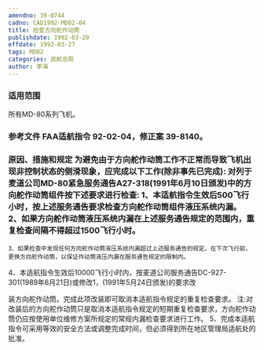 ```yaml
---
amendno: 39-0744
cadno: CAD1992-MD82-04
title: 检查方向舵作动筒
publishdate: 1992-03-20
effdate: 1992-03-27
tags: MD82
categories: 民航总局
author: 李海
---
```


### 适用范围 
所有MD-80系列飞机。

### 参考文件    FAA适航指令 92-02-04，修正案 39-8140。

### 原因、措施和规定 为避免由于方向舵作动筒工作不正常而导致飞机出现非控制状态的侧滑现象，应完成以下工作(除非事先已完成):     对列于麦道公司MD-80紧急服务通告A27-318(1991年6月10日颁发)中的方向舵作动筒组件按下述要求进行检查: 1、本适航指令生效后500飞行小时，按上述服务通告要求检查方向舵作动筒组件液压系统内漏。     2、如果方向舵作动筒液压系统内漏在上述服务通告规定的范围内，重复检查间隔不得超过1500飞行小时。 
    3、如果检查中发现任何方向舵作动筒液压系统内漏超过上述服务通告的规定，在下次飞行前，更换方向舵作动筒，以保证作动筒液压内漏在服务通告规定的限制内。 
4、本适航指令生效后10000飞行小时内，按麦道公司服务通告DC-927-301(1989年6月21日)或修改1，(1991年5月24日颁发)的要求改
  
装方向舵作动筒。完成此项改装即可取消本适航指令规定的重复检查要求。 
注:对改装后的方向舵作动筒只是取消本适航指令规定的短期重复检查要求，方向舵作动筒仍应按使用单位维修方案所规定的常规内漏检查要求进行工作。 
    5、完成本适航指令可采用等效的安全方法或调整完成时间，但必须得到所在地区管理局适航处的批准。
